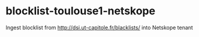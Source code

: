 # blocklist-toulouse1-netskope
Ingest blocklist from http://dsi.ut-capitole.fr/blacklists/ into Netskope tenant
